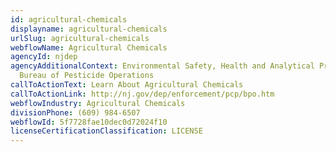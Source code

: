 ```yaml
---
id: agricultural-chemicals
displayname: agricultural-chemicals
urlSlug: agricultural-chemicals
webflowName: Agricultural Chemicals
agencyId: njdep
agencyAdditionalContext: Environmental Safety, Health and Analytical Program,
  Bureau of Pesticide Operations
callToActionText: Learn About Agricultural Chemicals
callToActionLink: http://nj.gov/dep/enforcement/pcp/bpo.htm
webflowIndustry: Agricultural Chemicals
divisionPhone: (609) 984-6507
webflowId: 5f7728fae10dec0d72024f10
licenseCertificationClassification: LICENSE
---
```

